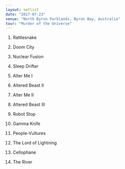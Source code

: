 ```yaml
---
layout: setlist
date: "2017-07-23"
venue: "North Byron Parklands, Byron Bay, Australia"
tour: "Murder of the Universe"
---
```



 1. Rattlesnake

 2. Doom City

 3. Nuclear Fusion

 4. Sleep Drifter

 5. Alter Me I

 6. Altered Beast II

 7. Alter Me II

 8. Altered Beast III

 9. Robot Stop

10. Gamma Knife

11. People-Vultures

12. The Lord of Lightning

13. Cellophane

14. The River


